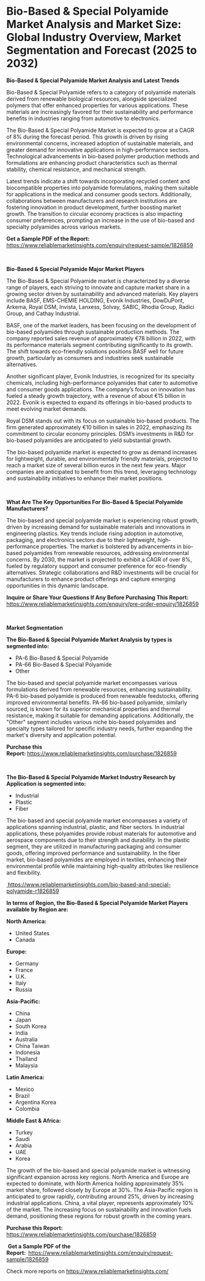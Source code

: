 <p><h1>Bio-Based & Special Polyamide Market Analysis and Market Size: Global Industry Overview, Market Segmentation and Forecast (2025 to 2032)</h1></p><p><strong>Bio-Based & Special Polyamide Market Analysis and Latest Trends</strong></p>
<p><p>Bio-Based & Special Polyamide refers to a category of polyamide materials derived from renewable biological resources, alongside specialized polymers that offer enhanced properties for various applications. These materials are increasingly favored for their sustainability and performance benefits in industries ranging from automotive to electronics. </p><p>The Bio-Based & Special Polyamide Market is expected to grow at a CAGR of 8% during the forecast period. This growth is driven by rising environmental concerns, increased adoption of sustainable materials, and greater demand for innovative applications in high-performance sectors. Technological advancements in bio-based polymer production methods and formulations are enhancing product characteristics such as thermal stability, chemical resistance, and mechanical strength. </p><p>Latest trends indicate a shift towards incorporating recycled content and biocompatible properties into polyamide formulations, making them suitable for applications in the medical and consumer goods sectors. Additionally, collaborations between manufacturers and research institutions are fostering innovation in product development, further boosting market growth. The transition to circular economy practices is also impacting consumer preferences, prompting an increase in the use of bio-based and specialty polyamides across various markets.</p></p>
<p><strong>Get a Sample PDF of the Report:&nbsp;</strong> <a href="https://www.reliablemarketinsights.com/enquiry/request-sample/1826859?utm_campaign=2953&utm_medium=2&utm_source=Github&utm_content=ia&utm_term=03042025&utm_id=bio-based-special-polyamide">https://www.reliablemarketinsights.com/enquiry/request-sample/1826859</a></p>
<p>&nbsp;</p>
<p><strong>Bio-Based & Special Polyamide Major Market Players</strong></p>
<p><p>The Bio-Based & Special Polyamide market is characterized by a diverse range of players, each striving to innovate and capture market share in a growing sector driven by sustainability and advanced materials. Key players include BASF, EMS-CHEMIE HOLDING, Evonik Industries, DowDuPont, Arkema, Royal DSM, Invista, Lanxess, Solvay, SABIC, Rhodia Group, Radici Group, and Cathay Industrial.</p><p>BASF, one of the market leaders, has been focusing on the development of bio-based polyamides through sustainable production methods. The company reported sales revenue of approximately €78 billion in 2022, with its performance materials segment contributing significantly to its growth. The shift towards eco-friendly solutions positions BASF well for future growth, particularly as consumers and industries seek sustainable alternatives.</p><p>Another significant player, Evonik Industries, is recognized for its specialty chemicals, including high-performance polyamides that cater to automotive and consumer goods applications. The company’s focus on innovation has fueled a steady growth trajectory, with a revenue of about €15 billion in 2022. Evonik is expected to expand its offerings in bio-based products to meet evolving market demands.</p><p>Royal DSM stands out with its focus on sustainable bio-based products. The firm generated approximately €10 billion in sales in 2022, emphasizing its commitment to circular economy principles. DSM’s investments in R&D for bio-based polyamides are anticipated to yield substantial growth.</p><p>The bio-based polyamide market is expected to grow as demand increases for lightweight, durable, and environmentally friendly materials, projected to reach a market size of several billion euros in the next few years. Major companies are anticipated to benefit from this trend, leveraging technology and sustainability initiatives to enhance their market positions.</p></p>
<p>&nbsp;</p>
<p><strong>What Are The Key Opportunities For Bio-Based & Special Polyamide Manufacturers?</strong></p>
<p><p>The bio-based and special polyamide market is experiencing robust growth, driven by increasing demand for sustainable materials and innovations in engineering plastics. Key trends include rising adoption in automotive, packaging, and electronics sectors due to their lightweight, high-performance properties. The market is bolstered by advancements in bio-based polyamides from renewable resources, addressing environmental concerns. By 2030, the market is projected to exhibit a CAGR of over 8%, fueled by regulatory support and consumer preference for eco-friendly alternatives. Strategic collaborations and R&D investments will be crucial for manufacturers to enhance product offerings and capture emerging opportunities in this dynamic landscape.</p></p>
<p><strong>Inquire or Share Your Questions If Any Before Purchasing This Report:</strong> <a href="https://www.reliablemarketinsights.com/enquiry/pre-order-enquiry/1826859?utm_campaign=2953&utm_medium=2&utm_source=Github&utm_content=ia&utm_term=03042025&utm_id=bio-based-special-polyamide">https://www.reliablemarketinsights.com/enquiry/pre-order-enquiry/1826859</a></p>
<p>&nbsp;</p>
<p><strong>Market Segmentation</strong></p>
<p><strong>The Bio-Based & Special Polyamide Market Analysis by types is segmented into:</strong></p>
<p><ul><li>PA-6 Bio-Based & Special Polyamide</li><li>PA-66 Bio-Based & Special Polyamide</li><li>Other</li></ul></p>
<p><p>The bio-based and special polyamide market encompasses various formulations derived from renewable resources, enhancing sustainability. PA-6 bio-based polyamide is produced from renewable feedstocks, offering improved environmental benefits. PA-66 bio-based polyamide, similarly sourced, is known for its superior mechanical properties and thermal resistance, making it suitable for demanding applications. Additionally, the "Other" segment includes various niche bio-based polyamides and specialty types tailored for specific industry needs, further expanding the market's diversity and application potential.</p></p>
<p><strong>Purchase this Report:&nbsp;</strong><a href="https://www.reliablemarketinsights.com/purchase/1826859?utm_campaign=2953&utm_medium=2&utm_source=Github&utm_content=ia&utm_term=03042025&utm_id=bio-based-special-polyamide">https://www.reliablemarketinsights.com/purchase/1826859</a></p>
<p>&nbsp;</p>
<p><strong>The Bio-Based & Special Polyamide Market Industry Research by Application is segmented into:</strong></p>
<p><ul><li>Industrial</li><li>Plastic</li><li>Fiber</li></ul></p>
<p><p>The bio-based and special polyamide market encompasses a variety of applications spanning industrial, plastic, and fiber sectors. In industrial applications, these polyamides provide robust materials for automotive and aerospace components due to their strength and durability. In the plastic segment, they are utilized in manufacturing packaging and consumer goods, offering improved performance and sustainability. In the fiber market, bio-based polyamides are employed in textiles, enhancing their environmental profile while maintaining high-quality attributes like resilience and flexibility.</p></p>
<p><a href="https://www.reliablemarketinsights.com/bio-based-and-special-polyamide-r1826859?utm_campaign=2953&utm_medium=2&utm_source=Github&utm_content=ia&utm_term=03042025&utm_id=bio-based-special-polyamide">&nbsp;https://www.reliablemarketinsights.com/bio-based-and-special-polyamide-r1826859</a></p>
<p><strong>In terms of Region, the Bio-Based & Special Polyamide Market Players available by Region are:</strong></p>
<p>
    <p> <strong> North America: </strong>
        <ul>
            <li>United States</li>
            <li>Canada</li>
        </ul>
        </p> 
    <p> <strong> Europe: </strong>
        <ul>
            <li>Germany</li>
            <li>France</li>
            <li>U.K.</li>
            <li>Italy</li>
            <li>Russia</li>
        </ul>
        </p> 
    <p> <strong> Asia-Pacific: </strong>
        <ul>
            <li>China</li>
            <li>Japan</li>
            <li>South Korea</li>
            <li>India</li>
            <li>Australia</li>
            <li>China Taiwan</li>
            <li>Indonesia</li>
            <li>Thailand</li>
            <li>Malaysia</li>
        </ul>
        </p> 
    <p> <strong> Latin America: </strong>
        <ul>
            <li>Mexico</li>
            <li>Brazil</li>
            <li>Argentina Korea</li>
            <li>Colombia</li>
        </ul>
        </p> 
    <p> <strong> Middle East & Africa: </strong>
        <ul>
            <li>Turkey</li>
            <li>Saudi</li>
            <li>Arabia</li>
            <li>UAE</li>
            <li>Korea</li>
        </ul>
    </p>
    </p>
<p><p>The growth of the bio-based and special polyamide market is witnessing significant expansion across key regions. North America and Europe are expected to dominate, with North America holding approximately 35% market share, followed closely by Europe at 30%. The Asia-Pacific region is anticipated to grow rapidly, contributing around 25%, driven by increasing industrial applications. China, a vital player, represents approximately 10% of the market. The increasing focus on sustainability and innovation fuels demand, positioning these regions for robust growth in the coming years.</p></p>
<p><strong>Purchase this Report: </strong><a href="https://www.reliablemarketinsights.com/purchase/1826859?utm_campaign=2953&utm_medium=2&utm_source=Github&utm_content=ia&utm_term=03042025&utm_id=bio-based-special-polyamide">https://www.reliablemarketinsights.com/purchase/1826859</a></p>
<p>&nbsp;<strong>Get a Sample PDF of the Report:&nbsp;&nbsp;</strong><a href="https://www.reliablemarketinsights.com/enquiry/request-sample/1826859?utm_campaign=2953&utm_medium=2&utm_source=Github&utm_content=ia&utm_term=03042025&utm_id=bio-based-special-polyamide">https://www.reliablemarketinsights.com/enquiry/request-sample/1826859</a></p>
<p><strong></strong></p>
<p>Check more reports on <a href="https://www.reliablemarketinsights.com/?utm_campaign=2953&utm_medium=2&utm_source=Github&utm_content=ia&utm_term=03042025&utm_id=bio-based-special-polyamide">https://www.reliablemarketinsights.com/</a></p>